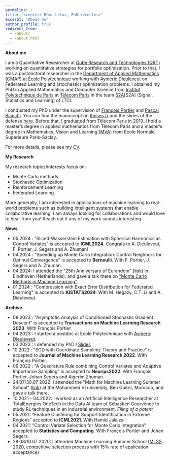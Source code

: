 ```yaml
---
permalink: /
title: "<center> Rémi Leluc, PhD </center>"
excerpt: "About me"
author_profile: true
redirect_from: 
  - /about/
  - /about.html
---
```


**About me**
 <a href=""> </a>
<p class="justify-text">
I am a Quantitative Researcher at <a href="https://www.qube-rt.com/">Qube Research and Technologies (QRT)</a> working on quantitative strategies for portfolio optimization. Prior to that, I was a postdoctoral researcher in the <a href="https://portail.polytechnique.edu/cmap/en/groups/statistique-apprentissage-simulation-image"> Department of Applied Mathematics (CMAP) </a> at <a href="https://www.polytechnique.edu/en">École Polytechnique</a> working with <a href="http://www.cmap.polytechnique.fr/~aymeric.dieuleveut/">Aymeric Dieuleveut</a> on Federated Learning and (stochastic) optimization problems. I obtained my PhD in Applied Mathematics and Computer Science from <a href="https://www.ip-paris.fr/en/search?s=en%20home%20en">Institut Polytechnique de Paris</a> at <a href="https://www.telecom-paris.fr/">Télécom Paris</a> in the team <a href="http://www.tsi.telecom-paristech.fr/ssa/">S2A</a>[S2A] (Signal, Statistics and Learning) of LTCI. 
</p>

I conducted my PhD under the supervision of [François Portier](https://sites.google.com/site/fportierwebpage/) and [Pascal Bianchi](https://bianchi.wp.imt.fr/). You can find the manuscript on [theses.fr](https://www.theses.fr/2023IPPAT007) and the slides of the defense [here](https://remileluc.github.io/assets/slides_defense.pdf). Before that, I graduated from Télécom Paris in 2019. I hold a master’s degree in applied mathematics from Télécom Paris and a master’s degree in Mathematics, Vision and Learning ([MVA](https://www.master-mva.com/)) from Ecole Normale Supérieure Paris-Saclay. 

For more details, please see my [CV](https://remileluc.github.io/assets/resume.pdf).

**My Research**

My research topics/interests focus on: 
- Monte Carlo methods
- Stochastic Optimization
- Reinforcement Learning
- Federated Learning

More generally, I am interested in applications of machine learning to real-world problems such as building intelligent systems that enable collaborative learning. I am always looking for collaborations and would love to hear from you! Reach out if any of my work sounds interesting.

**News**
- 05.2024 : "Sliced-Wasserstein Estimation with Spherical Harmonics as Control Variates" is accepted to **ICML2024**. Congrats to A. Dieuleveut, F. Portier, J. Segers and A. Zhuman!
- 04.2024 : "Speeding up Monte Carlo Integration: Control Neighbors for Optimal Convergence" is accepted to **Bernoulli**. With F. Portier, J. Segers and A. Zhuman.
- 04.2024: I attended the "25th Anniversary of Eurandom" ([link](https://www.eurandom.tue.nl/event/eurandom-25-years-april-2024/)) in Eindhoven (Netherlands), and gave a talk there on ["Monte Carlo Methods in Machine Learning"](https://remileluc.github.io/assets/main_eurandom.pdf).
- 01.2024 : "Compression with Exact Error Distribution for Federated Learning" is accepted to **AISTATS2024**. With M. Hegazy, C.T. Li and A. Dieuleveut.

**Archive**

- 08.2023 : "Asymptotic Analysis of Conditioned Stochastic Gradient Descent" is accepted to **Transactions on Machine Learning Research 2023**. With François Portier.
- 04.2023 : I started a postdoc at Ecole Polytechnique with [Aymeric Dieuleveut](http://www.cmap.polytechnique.fr/~aymeric.dieuleveut/).
- 03.2023 : I defended my PhD ! [Slides](https://remileluc.github.io/assets/slides_defense.pdf)
- 10.2022 : "SGD with Coordinate Sampling: Theory and Practice" is accepted to **Journal of Machine Learning Research 2022**. With François Portier.
- 09.2022 : "A Quadrature Rule combining Control Variates and Adaptive Importance Sampling" is accepted to **Neurips2022**. With François Portier, Johan Segers and Aigerim Zhuman.
-  24.07/30.07 2022: I attended the "Math for Machine Learning Summer School" ([link](https://www.emines-ingenieur.org/en/education/summer-school)) at the Mohammed VI university, Ben Guerir, Morocco, and gave a talk there.
- 10.2021 - 04.2022: I worked as an Artificial Intelligence Researcher at TotalEnergies OneTech in the Data AI team of Sébastien Gourvénec to study RL techniques in an industrial environment. _Filing of a patent_
- 05.2021: "Feature Clustering for Support Identification in Extreme Regions" accepted to **ICML2021**. With Hamid Jalalzai.
- 04.2021: "Control Variate Selection for Monte Carlo Integration" accepted to **Statistics and Computing**. With François Portier and Johan Segers.
-  28.08/10.07 2020: I attended Machine Learning Summer School ([MLSS 2020](http://mlss.tuebingen.mpg.de/2020/), competitive selection process with 15% rate of application acceptance)

